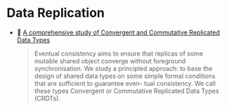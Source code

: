 # Data Replication

* :scroll: [A comprehensive study ofConvergent and Commutative Replicated Data Types](a-comprehensive-study-of-convergent-and-communative-replicated-data-types.pdf)
    > Eventual consistency aims to ensure that replicas of some mutable shared object converge without foreground synchronisation.  We study a principled approach: to base the design of shared data types on some simple formal conditions that are sufficient to guarantee even- tual consistency. We call these types Convergent or Commutative Replicated Data Types (CRDTs).